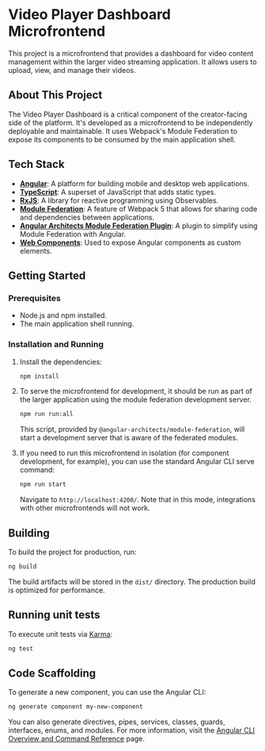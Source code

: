 # Video Player Dashboard Microfrontend

This project is a microfrontend that provides a dashboard for video content management within the larger video streaming application. It allows users to upload, view, and manage their videos.

## About This Project

The Video Player Dashboard is a critical component of the creator-facing side of the platform. It's developed as a microfrontend to be independently deployable and maintainable. It uses Webpack's Module Federation to expose its components to be consumed by the main application shell.

## Tech Stack

*   **[Angular](https://angular.io/)**: A platform for building mobile and desktop web applications.
*   **[TypeScript](https://www.typescriptlang.org/)**: A superset of JavaScript that adds static types.
*   **[RxJS](https://rxjs.dev/)**: A library for reactive programming using Observables.
*   **[Module Federation](https://webpack.js.org/concepts/module-federation/)**: A feature of Webpack 5 that allows for sharing code and dependencies between applications.
*   **[Angular Architects Module Federation Plugin](https://github.com/angular-architects/module-federation)**: A plugin to simplify using Module Federation with Angular.
*   **[Web Components](https://developer.mozilla.org/en-US/docs/Web/API/Web_components)**: Used to expose Angular components as custom elements.

## Getting Started

### Prerequisites

*   Node.js and npm installed.
*   The main application shell running.

### Installation and Running

1.  Install the dependencies:
    ```bash
    npm install
    ```

2.  To serve the microfrontend for development, it should be run as part of the larger application using the module federation development server.
    ```bash
    npm run run:all
    ```
    This script, provided by `@angular-architects/module-federation`, will start a development server that is aware of the federated modules.

3.  If you need to run this microfrontend in isolation (for component development, for example), you can use the standard Angular CLI serve command:
    ```bash
    npm run start
    ```
    Navigate to `http://localhost:4200/`. Note that in this mode, integrations with other microfrontends will not work.

## Building

To build the project for production, run:

```bash
ng build
```

The build artifacts will be stored in the `dist/` directory. The production build is optimized for performance.

## Running unit tests

To execute unit tests via [Karma](https://karma-runner.github.io):

```bash
ng test
```

## Code Scaffolding

To generate a new component, you can use the Angular CLI:

```bash
ng generate component my-new-component
```

You can also generate directives, pipes, services, classes, guards, interfaces, enums, and modules.
For more information, visit the [Angular CLI Overview and Command Reference](https://angular.dev/tools/cli) page.
